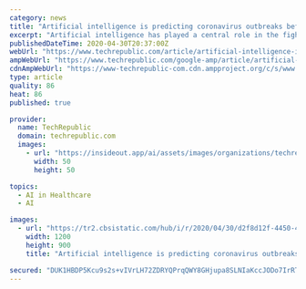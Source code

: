 ```yaml
---
category: news
title: "Artificial intelligence is predicting coronavirus outbreaks before they start"
excerpt: "Artificial intelligence has played a central role in the fight against the coronavirus. Cotiviti has leveraged AI to predict COVID-19 hot spots around the country before an outbreak happens."
publishedDateTime: 2020-04-30T20:37:00Z
webUrl: "https://www.techrepublic.com/article/artificial-intelligence-is-predicting-coronavirus-outbreaks-before-they-start/"
ampWebUrl: "https://www.techrepublic.com/google-amp/article/artificial-intelligence-is-predicting-coronavirus-outbreaks-before-they-start/"
cdnAmpWebUrl: "https://www-techrepublic-com.cdn.ampproject.org/c/s/www.techrepublic.com/google-amp/article/artificial-intelligence-is-predicting-coronavirus-outbreaks-before-they-start/"
type: article
quality: 86
heat: 86
published: true

provider:
  name: TechRepublic
  domain: techrepublic.com
  images:
    - url: "https://insideout.app/ai/assets/images/organizations/techrepublic.com-50x50.jpg"
      width: 50
      height: 50

topics:
  - AI in Healthcare
  - AI

images:
  - url: "https://tr2.cbsistatic.com/hub/i/r/2020/04/30/d2f8d12f-4450-4116-9314-69456e6590db/resize/1200x/fa08a88403e1014c24117dc937698d68/map-2.jpg"
    width: 1200
    height: 900
    title: "Artificial intelligence is predicting coronavirus outbreaks before they start"

secured: "DUK1HBDP5Kcu9s2s+vIVrLH72ZDRYQPrqQWY8GHjupa8SLNIaKccJODo7IrRTfaWPrbZcooy0NL97fWO+M+FZk76VGc8C7n5bwqzWsoc8WooiktkRXLVpE1CVyVi6RCOgBEJjpdc1t0ZYWVFI3ODebSUCoegLFSYW6F5LE+8wz3xnrBQwmPqOH6JVwMyIa8EEZaf4rP9GUYdmlTlu1xvAMYxKeyeVJfl6uAO5HZSKOny1X924iFAOFmjzPHDD2P3hzHlGuzoXYIile8+OYgvppqwG23Nse5+D3pqKZOn3YYo5PFMGPstdouI38WwlQ3gnDTGbsf6uin1EUSoSLeY3O+8tOQAjUazzlIZQlmGYCIXnsPirLvDqxNBs/AhxgBxg9TrvavRhonuYz7pVXo23SFTXJNz81EVEwik/LDcjGiQolm0NVXzsiQZxWZ4uvQkdqjclWQ40my1hkpxlUWDuCdziOtz52dNpBZtSblXmis=;vHEG/H86VhYdLhmyua8rqA=="
---
```



